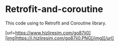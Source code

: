 # Retrofit-and-coroutine

This code using to Retrofit and Coroutine library.


[url=https://www.hizliresim.com/go87ji0][img]https://i.hizliresim.com/go87ji0.PNG[/img][/url]
